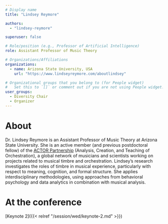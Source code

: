 ```yaml
---
# Display name
title: "Lindsey Reymore"

authors:
  - "lindsey-reymore"

superuser: false

# Role/position (e.g., Professor of Artificial Intelligence)
role: Assistant Professor of Music Theory

# Organizations/Affiliations
organizations:
  - name: Arizona State University, USA
    url: "https://www.lindseyreymore.com/aboutlindsey"

# Organizational groups that you belong to (for People widget)
#   Set this to `[]` or comment out if you are not using People widget.
user_groups:
  - Diversity Chair
  - Organizer
---
```


# About

Dr. Lindsey Reymore is an Assistant Professor of Music Theory at Arizona State University. She is an active member (and previous postdoctoral fellow) of the [ACTOR Partnership](https://www.actorproject.org/) (Analysis, Creation, and Teaching of Orchestration), a global network of musicians and scientists working on projects related to musical timbre and orchestration. Lindsey’s research investigates the roles of timbre in musical experience, particularly with respect to meaning, cognition, and formal structure. She applies interdisciplinary methodologies, using approaches from behavioral psychology and data analytics in combination with musical analysis.

# At the conference

<!-- - [**Keynote 2:** *"Transfert de formes / Transfert de sens (Transfer of forms, transfer of meaning)"*]({{< relref "/session/wed/keynote-2.md">}}) -->

[Keynote 2]({{< relref "/session/wed/keynote-2.md" >}})
